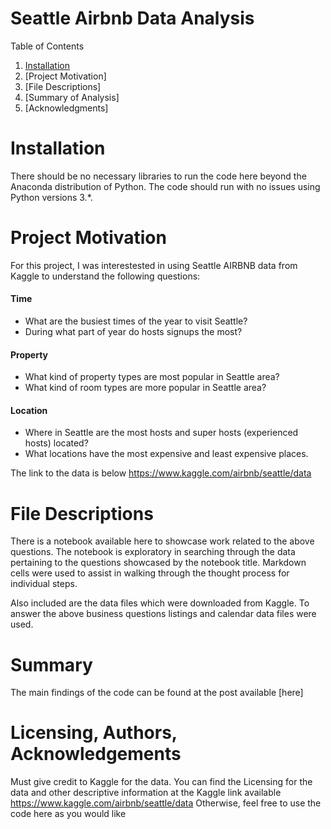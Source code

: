 # Seattle Airbnb Data Analysis

Table of Contents
1. [Installation](#Installation)
2. [Project Motivation] 
3. [File Descriptions]
4. [Summary of Analysis]
5. [Acknowledgments]



# Installation
There should be no necessary libraries to run the code here beyond the Anaconda distribution of Python. The code should run with no issues using Python versions 3.*.

# Project Motivation 
For this project, I was interestested in using Seattle AIRBNB data from Kaggle to understand the following questions:

#### Time
* What are the busiest times of the year to visit Seattle? 
* During what part of year do hosts signups the most?
#### Property 
* What kind of property types are most popular in Seattle area?
* What kind of room types are more popular in Seattle area?
#### Location
* Where in Seattle are the most hosts and super hosts (experienced hosts) located?
* What locations have the most expensive and least expensive places.

The link to the data is below https://www.kaggle.com/airbnb/seattle/data


# File Descriptions
There is a notebook available here to showcase work related to the above questions. The notebook is exploratory in searching through the data pertaining to the questions showcased by the notebook title. Markdown cells were used to assist in walking through the thought process for individual steps.

Also included are the data files which were downloaded from Kaggle. To answer the above business questions listings and calendar data files were used.

# Summary 
The main findings of the code can be found at the post available [here]

# Licensing, Authors, Acknowledgements
Must give credit to Kaggle for the data. You can find the Licensing for the data and other descriptive information at the Kaggle link available https://www.kaggle.com/airbnb/seattle/data Otherwise, feel free to use the code here as you would like
